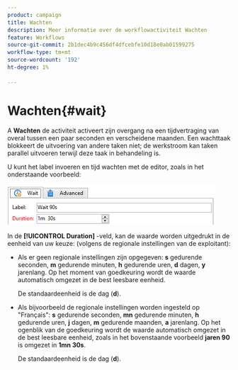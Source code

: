 ```yaml
---
product: campaign
title: Wachten
description: Meer informatie over de workflowactiviteit Wachten
feature: Workflows
source-git-commit: 2b1dec4b9c456df4dfcebfe10d18e0ab01599275
workflow-type: tm+mt
source-wordcount: '192'
ht-degree: 1%

---
```


# Wachten{#wait}



A **Wachten** de activiteit activeert zijn overgang na een tijdvertraging van overal tussen een paar seconden en verscheidene maanden. Een wachttaak blokkeert de uitvoering van andere taken niet; de werkstroom kan taken parallel uitvoeren terwijl deze taak in behandeling is.

U kunt het label invoeren en tijd wachten met de editor, zoals in het onderstaande voorbeeld:

![](assets/edit_wait.png)

In de **[!UICONTROL Duration]** -veld, kan de waarde worden uitgedrukt in de eenheid van uw keuze: (volgens de regionale instellingen van de exploitant):

* Als er geen regionale instellingen zijn opgegeven: **s** gedurende seconden, **m** gedurende minuten, **h** gedurende uren, **d** dagen, **y** jarenlang. Op het moment van goedkeuring wordt de waarde automatisch omgezet in de best leesbare eenheid.

   De standaardeenheid is de dag (**d**).

* Als bijvoorbeeld de regionale instellingen worden ingesteld op &quot;Français&quot;: **s** gedurende seconden, **mn** gedurende minuten, **h** gedurende uren, **j** dagen, **m** gedurende maanden, **a** jarenlang. Op het ogenblik van de goedkeuring wordt de waarde automatisch omgezet in de best leesbare eenheid, zoals in het bovenstaande voorbeeld **jaren 90** is omgezet in **1mn 30s**.

   De standaardeenheid is de dag (**d**).
